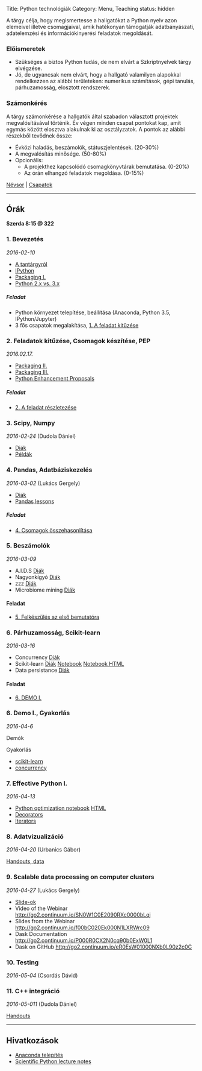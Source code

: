 Title: Python technológiák
Category: Menu, Teaching
status: hidden

A tárgy célja, hogy megismertesse a hallgatókat a Python nyelv azon elemeivel illetve csomagjaival, amik hatékonyan támogatják adatbányászati, adatelemzési és információkinyerési feladatok megoldását.

### Előismeretek

* Szükséges a biztos Python tudás, de nem elvárt a Szkriptnyelvek tárgy elvégzése.
* Jó, de ugyancsak nem elvárt, hogy a hallgató valamilyen alapokkal rendelkezzen az alábbi területeken: numerikus számítások, gépi tanulás, párhuzamosság, elosztott rendszerek.

### Számonkérés
A tárgy számonkérése a hallgatók által szabadon választott projektek megvalósításával történik.
Év végen minden csapat pontokat kap, amit egymás között elosztva alakulnak ki az osztályzatok.
A pontok az alábbi részekből tevődnek össze:

* Évközi haladás, beszámolók, státuszjelentések. (20-30%)
* A megvalósítás minősége. (50-80%)
* Opcionális:
    * A projekthez kapcsolódó csomagkönyvtárak bemutatása. (0-20%)
    * Az órán elhangzó feladatok megoldása. (0-15%)

[Névsor](https://docs.google.com/spreadsheets/d/1IIDAuJ5ySlLZhhpFrP5YJocPGxw4sR9gbXZKPXWgu-U/edit?usp=sharing)
| [Csapatok](https://docs.google.com/spreadsheets/d/1IIDAuJ5ySlLZhhpFrP5YJocPGxw4sR9gbXZKPXWgu-U/edit#gid=1375088999)

<hr>

## Órák

**Szerda 8:15 @ 322**

### 1. Bevezetés
*2016-02-10*

* [A tantárgyról]({filename}/handouts/intro.html)
* [IPython]({filename}/handouts/ipython.html)
* [Packaging I.]({filename}/handouts/packages1.html)
* [Python 2.x vs. 3.x]({filename}/handouts/2vs3.html)

##### Feladat

* Python környezet telepítése, beállítása (Anaconda, Python 3.5, IPython/Jupyter)
* 3 fős csapatok megalakítása, [1. A feladat kitűzése]({filename}/pages/py4ds/szamonkeres.md)

### 2. Feladatok kitűzése, Csomagok készítése, PEP
*2016.02.17.*

* [Packaging II.]({filename}/handouts/packages2.html)
* [Packaging III.]({filename}/handouts/packaging_plus.html)
* [Python Enhancement Proposals]({filename}/handouts/pep.html)

##### Feladat

* [2. A feladat részletezése]({filename}/pages/py4ds/szamonkeres.md)


### 3. Scipy, Numpy
*2016-02-24* (Dudola Dániel)

* [Diák](http://users.itk.ppke.hu/~dudda/script/numpy.html)
* [Példák](http://users.itk.ppke.hu/~dudda/script/numpy.zip)

### 4. Pandas, Adatbáziskezelés
*2016-03-02* (Lukács Gergely)

* [Diák]({filename}/handouts/pandas_db.pdf)
* [Pandas lessons](http://pandas.pydata.org/pandas-docs/stable/tutorials.html#lessons-for-new-pandas-users)

##### Feladat

* [4. Csomagok összehasonlítása]({filename}/pages/py4ds/szamonkeres.md)

### 5. Beszámolók
*2016-03-09*

* A.I.D.S [Diák]({filename}/handouts/DNN.pdf)
* Nagyonkígyó [Diák]({filename}/handouts/web_frameworks.pdf)
* zzz [Diák]({filename}/handouts/audio_signals.zip)
* Microbiome mining [Diák]({filename}/handouts/GUI.pdf)

#### Feladat

* [5. Felkészülés az első bemutatóra]({filename}/pages/py4ds/szamonkeres.md)

### 6. Párhuzamosság, Scikit-learn
*2016-03-16*

* Concurrency [Diák]({filename}/handouts/concurrency.html)
* Scikit-learn [Diák]({filename}/handouts/sklearn.html) [Notebook]({filename}/handouts/scikit-learn_introduction.ipynb) [Notebook HTML]({filename}/handouts/scikit-learn_introduction.html)
* Data persistance [Diák]({filename}/handouts/persistance.html)

#### Feladat

* [6. DEMO I.]({filename}/pages/py4ds/szamonkeres.md)

### 6. Demo I., Gyakorlás
*2016-04-6*

Demók

Gyakorlás

* [scikit-learn]({filename}/handouts/sklearn-exercise.ipynb)
* [concurrency]({filename}/handouts/concurrency-exercise.ipynb)

### 7. Effective Python I.
*2016-04-13*

* [Python optimization notebook]({filename}/handouts/SpeedupPython.ipynb) [HTML]({filename}/handouts/SpeedupPython.slides.html)
* [Decorators]({filename}/handouts/decorators.html)
* [Iterators]({filename}/handouts/iterators.html)

### 8. Adatvizualizáció
*2016-04-20* (Urbanics Gábor)

[Handouts, data](https://github.com/gurbanics/pytech-vis)

### 9. Scalable data processing on computer clusters
*2016-04-27* (Lukács Gergely)

- [Slide-ok]({filename}/handouts/scalable_data_proc.pdf)
- Video of the Webinar <http://go2.continuum.io/SN0W1C0E2090RXc0000bLqj>
- Slides from the Webinar <http://go2.continuum.io/f00bC020Ek000N1LXRWrc09>
- Dask Documentation <http://go2.continuum.io/P000R0CX2N0cq90b0ExW0L1>
- Dask on GitHub <http://go2.continuum.io/eR0EsW01000NXb0L90z2c0C>

### 10. Testing
*2016-05-04* (Csordás Dávid)

### 11. C++ integráció
*2016-05-011* (Dudola Dániel)

[Handouts]({filename}/handouts/cpp.zip)

<hr>

## Hivatkozások

* [Anaconda telepítés](https://www.continuum.io/downloads)
* [Scientific Python lecture notes](http://www.scipy-lectures.org/)
